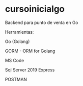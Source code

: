 # cursoinicialgo
Backend para punto de venta en Go

Herramientas:

Go (Golang)

GORM - ORM for Golang

MS Code

Sql Server 2019 Express

POSTMAN
